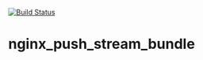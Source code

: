 [![Build Status](https://travis-ci.org/AlexeyKupershtokh/nginx_push_stream_bundle.png?branch=master)](https://travis-ci.org/AlexeyKupershtokh/nginx_push_stream_bundle)

nginx_push_stream_bundle
========================
